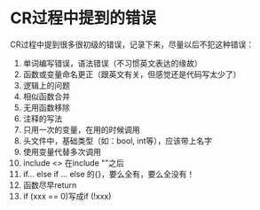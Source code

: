 # CR过程中提到的错误

CR过程中提到很多很初级的错误，记录下来，尽量以后不犯这种错误：

1. 单词编写错误，语法错误（不习惯英文表达的缘故）
2. 函数或变量命名更正（跟英文有关，但感觉还是代码写太少了）
3. 逻辑上的问题
4. 相似函数合并
5. 无用函数移除
6. 注释的写法
7. 只用一次的变量，在用的时候调用
8. 头文件中，基础类型（如：bool, int等），应该带上名字
9. 使用变量代替多次调用
10. include <> 在include ""之后
11. if... else if ... else 的{}，要么全有，要么全没有！
12. 函数尽早return
13. if (xxx == 0)写成if (!xxx)
